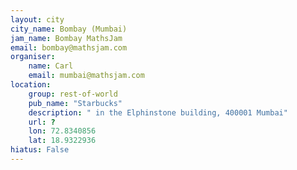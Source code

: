 ```yaml
---
layout: city                                           
city_name: Bombay (Mumbai)
jam_name: Bombay MathsJam
email: bombay@mathsjam.com
organiser:
    name: Carl
    email: mumbai@mathsjam.com
location:
    group: rest-of-world
    pub_name: "Starbucks"
    description: " in the Elphinstone building, 400001 Mumbai"
    url: ?
    lon: 72.8340856
    lat: 18.9322936
hiatus: False
---
```

